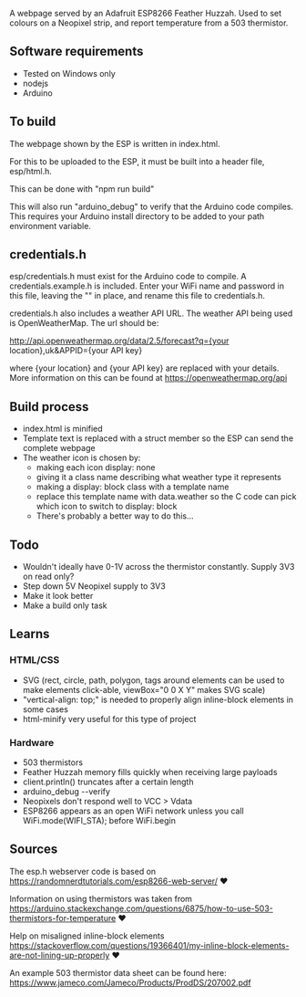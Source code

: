 A webpage served by an Adafruit ESP8266 Feather Huzzah. Used to set colours on a Neopixel strip, and report temperature from a 503 thermistor.

## Software requirements
- Tested on Windows only
- nodejs
- Arduino

## To build
The webpage shown by the ESP is written in index.html.

For this to be uploaded to the ESP, it must be built into a header file, esp/html.h.

This can be done with "npm run build"

This will also run "arduino_debug" to verify that the Arduino code compiles. This requires your Arduino install directory to be added to your path environment variable.

## credentials.h
esp/credentials.h must exist for the Arduino code to compile. A credentials.example.h is included. Enter your WiFi name and password in this file, leaving the "" in place, and rename this file to credentials.h.

credentials.h also includes a weather API URL. The weather API being used is OpenWeatherMap. The url should be:

http://api.openweathermap.org/data/2.5/forecast?q={your location},uk&APPID={your API key}

where {your location} and {your API key} are replaced with your details. More information on this can be found at https://openweathermap.org/api

## Build process
- index.html is minified
- Template text is replaced with a struct member so the ESP can send the complete webpage
- The weather icon is chosen by:
  - making each icon display: none
  - giving it a class name describing what weather type it represents
  - making a display: block class with a template name
  - replace this template name with data.weather so the C code can pick which icon to switch to display: block
  - There's probably a better way to do this...

## Todo
- Wouldn't ideally have 0-1V across the thermistor constantly. Supply 3V3 on read only?
- Step down 5V Neopixel supply to 3V3
- Make it look better
- Make a build only task

## Learns
### HTML/CSS
- SVG (rect, circle, path, polygon, <a> tags around elements can be used to make elements click-able, viewBox="0 0 X Y" makes SVG scale)
- "vertical-align: top;" is needed to properly align inline-block elements in some cases
- html-minify very useful for this type of project

### Hardware
- 503 thermistors
- Feather Huzzah memory fills quickly when receiving large payloads
- client.println() truncates after a certain length
- arduino_debug --verify
- Neopixels don't respond well to VCC > Vdata
- ESP8266 appears as an open WiFi network unless you call WiFi.mode(WIFI_STA); before WiFi.begin

## Sources
The esp.h webserver code is based on https://randomnerdtutorials.com/esp8266-web-server/ :heart:

Information on using thermistors was taken from https://arduino.stackexchange.com/questions/6875/how-to-use-503-thermistors-for-temperature :heart:

Help on misaligned inline-block elements https://stackoverflow.com/questions/19366401/my-inline-block-elements-are-not-lining-up-properly :heart:

An example 503 thermistor data sheet can be found here: https://www.jameco.com/Jameco/Products/ProdDS/207002.pdf

